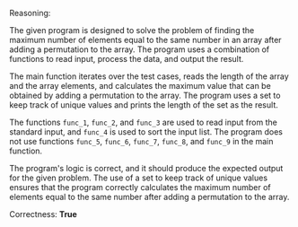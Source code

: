 Reasoning:

The given program is designed to solve the problem of finding the maximum number of elements equal to the same number in an array after adding a permutation to the array. The program uses a combination of functions to read input, process the data, and output the result.

The main function iterates over the test cases, reads the length of the array and the array elements, and calculates the maximum value that can be obtained by adding a permutation to the array. The program uses a set to keep track of unique values and prints the length of the set as the result.

The functions `func_1`, `func_2`, and `func_3` are used to read input from the standard input, and `func_4` is used to sort the input list. The program does not use functions `func_5`, `func_6`, `func_7`, `func_8`, and `func_9` in the main function.

The program's logic is correct, and it should produce the expected output for the given problem. The use of a set to keep track of unique values ensures that the program correctly calculates the maximum number of elements equal to the same number after adding a permutation to the array.

Correctness: **True**